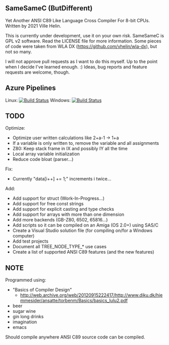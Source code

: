 SameSameC (ButDifferent)
------------------------

Yet Another ANSI C89 Like Language Cross Compiler For 8-bit CPUs. Written by 2021 Ville Helin.

This is currently under development, use it on your own risk. SameSameC is
GPL v2 software. Read the LICENSE file for more information. Some pieces of
code were taken from WLA DX (https://github.com/vhelin/wla-dx), but not
so many.

I will not approve pull requests as I want to do this myself. Up to the point
when I decide I've learned enough. :) Ideas, bug reports and feature requests
are welcome, though.


Azure Pipelines
---------------

Linux: [![Build Status](https://dev.azure.com/villehelin0486/villehelin/_apis/build/status/vhelin.SameSameC%20Linux?branchName=master)](https://dev.azure.com/villehelin0486/villehelin/_build/latest?definitionId=1&branchName=master)
Windows: [![Build Status](https://dev.azure.com/villehelin0486/villehelin/_apis/build/status/vhelin.SameSameC%20Windows?branchName=master)](https://dev.azure.com/villehelin0486/villehelin/_build/latest?definitionId=2&branchName=master)


TODO
----

Optimize:

- Optimize user written calculations like 2+a-1 -> 1+a
- If a variable is only written to, remove the variable and all assignments
- Z80: Keep stack frame in IX and possibly IY all the time
- Local array variable initialization
- Reduce code bloat (parser...)

Fix:

- Currently "data[i++] += 1;" increments i twice...

Add:

- Add support for struct (Work-In-Progress...)
- Add support for free const strings
- Add support for explicit casting and type checks
- Add support for arrays with more than one dimension
- Add more backends (GB-Z80, 6502, 65816...)
- Add scripts so it can be compiled on an Amiga (OS 2.0+) using SAS/C
- Create a Visual Studio solution file (for compiling on/for a Windows computer)
- Add test projects
- Document all TREE_NODE_TYPE_* use cases
- Create a list of supported ANSI C89 features (and the new features)


NOTE
----

Programmed using:

- "Basics of Compiler Design"
  - http://web.archive.org/web/20120915222417/http://www.diku.dk/hjemmesider/ansatte/torbenm/Basics/basics_lulu2.pdf
- beer
- sugar wine
- gin long drinks
- imagination
- emacs

Should compile anywhere ANSI C89 source code can be compiled.
